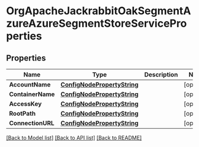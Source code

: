 # OrgApacheJackrabbitOakSegmentAzureAzureSegmentStoreServiceProperties

## Properties
Name | Type | Description | Notes
------------ | ------------- | ------------- | -------------
**AccountName** | [**ConfigNodePropertyString**](configNodePropertyString.md) |  | [optional] 
**ContainerName** | [**ConfigNodePropertyString**](configNodePropertyString.md) |  | [optional] 
**AccessKey** | [**ConfigNodePropertyString**](configNodePropertyString.md) |  | [optional] 
**RootPath** | [**ConfigNodePropertyString**](configNodePropertyString.md) |  | [optional] 
**ConnectionURL** | [**ConfigNodePropertyString**](configNodePropertyString.md) |  | [optional] 

[[Back to Model list]](../README.md#documentation-for-models) [[Back to API list]](../README.md#documentation-for-api-endpoints) [[Back to README]](../README.md)


